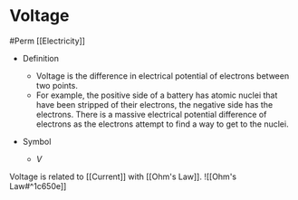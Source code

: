 # Voltage
#Perm [[Electricity]]

- Definition
	- Voltage is the difference in electrical potential of electrons between two points.
	- For example, the positive side of a battery has atomic nuclei that have been stripped of their electrons, the negative side has the electrons. There is a massive electrical potential difference of electrons as the electrons attempt to find a way to get to the nuclei.

- Symbol
	- $V$

Voltage is related to [[Current]] with [[Ohm's Law]].
![[Ohm's Law#^1c650e]]